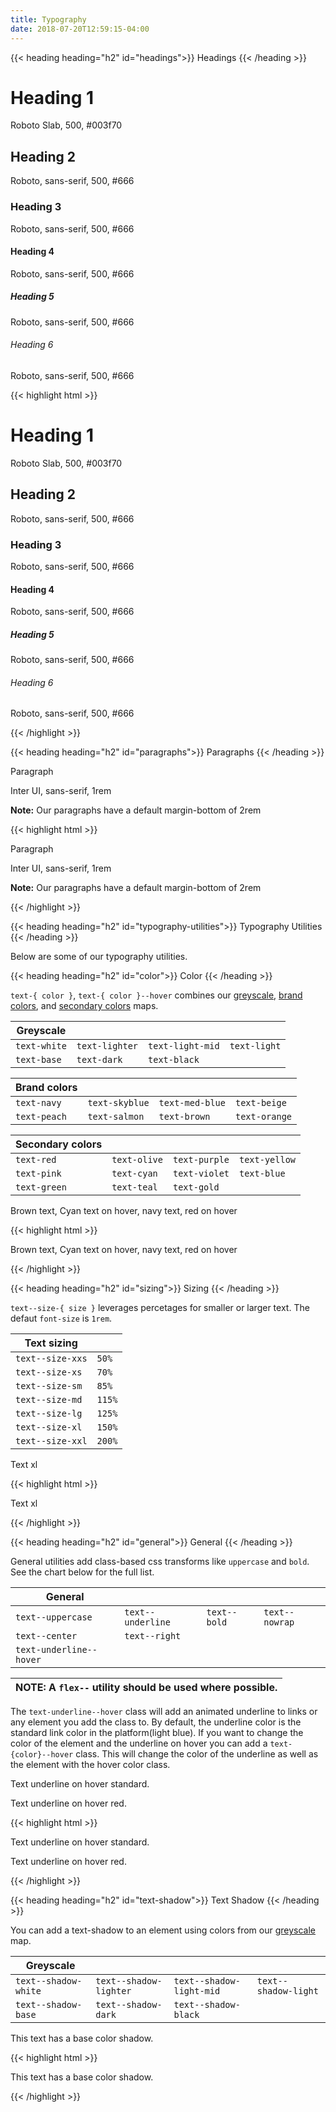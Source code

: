 ```yaml
---
title: Typography
date: 2018-07-20T12:59:15-04:00
---
```

{{< heading heading="h2" id="headings">}}
Headings
{{< /heading >}}

<div class="card block-container mb-3 flex--align-center">
  <div class="block block-6">
    <h1>Heading 1</h1>
  </div>
  <div class="block block-6">
    <p class="mb-0">Roboto Slab, 500, #003f70</p>
  </div>
</div>
<div class="card block-container mb-3 flex--align-center">
  <div class="block block-6">
    <h2>Heading 2</h2>
  </div>
  <div class="block block-6">
    <p class="mb-0">Roboto, sans-serif, 500, #666</p>
  </div>
</div>
<div class="card block-container mb-3 flex--align-center">
  <div class="block block-6">
    <h3>Heading 3</h3>
  </div>
  <div class="block block-6">
    <p class="mb-0">Roboto, sans-serif, 500, #666</p>
  </div>
</div>
<div class="card block-container mb-3 flex--align-center">
  <div class="block block-6">
    <h4>Heading 4</h4>
  </div>
  <div class="block block-6">
    <p class="mb-0">Roboto, sans-serif, 500, #666</p>
  </div>
</div>
<div class="card block-container mb-3 flex--align-center">
  <div class="block block-6">
    <h5>Heading 5</h5>
  </div>
  <div class="block block-6">
    <p class="mb-0">Roboto, sans-serif, 500, #666</p>
  </div>
</div>
<div class="card block-container mb-3 flex--align-center">
  <div class="block block-6">
    <h6>Heading 6</h6>
  </div>
  <div class="block block-6">
    <p class="mb-0">Roboto, sans-serif, 500, #666</p>
  </div>
</div>

<div class="mt-3 mb-4">
{{< highlight html >}}
<div class="card block-container mb-3 flex--align-center">
  <div class="block block-6">
    <h1>Heading 1</h1>
  </div>
  <div class="block block-6">
    <p class="mb-0">Roboto Slab, 500, #003f70</p>
  </div>
</div>
<div class="card block-container mb-3 flex--align-center">
  <div class="block block-6">
    <h2>Heading 2</h2>
  </div>
  <div class="block block-6">
    <p class="mb-0">Roboto, sans-serif, 500, #666</p>
  </div>
</div>
<div class="card block-container mb-3 flex--align-center">
  <div class="block block-6">
    <h3>Heading 3</h3>
  </div>
  <div class="block block-6">
    <p class="mb-0">Roboto, sans-serif, 500, #666</p>
  </div>
</div>
<div class="card block-container mb-3 flex--align-center">
  <div class="block block-6">
    <h4>Heading 4</h4>
  </div>
  <div class="block block-6">
    <p class="mb-0">Roboto, sans-serif, 500, #666</p>
  </div>
</div>
<div class="card block-container mb-3 flex--align-center">
  <div class="block block-6">
    <h5>Heading 5</h5>
  </div>
  <div class="block block-6">
    <p class="mb-0">Roboto, sans-serif, 500, #666</p>
  </div>
</div>
<div class="card block-container mb-3 flex--align-center">
  <div class="block block-6">
    <h6>Heading 6</h6>
  </div>
  <div class="block block-6">
    <p class="mb-0">Roboto, sans-serif, 500, #666</p>
  </div>
</div>
{{< /highlight >}}
</div>

{{< heading heading="h2" id="paragraphs">}}
Paragraphs
{{< /heading >}}

<div class="card block-container mb-3 flex--align-center">
  <div class="block block-6">
    <p>Paragraph</p>
  </div>
  <div class="block block-6">
    <p class="mb-0">Inter UI, sans-serif, 1rem</p>
    <p class="mb-0"><strong>Note:</strong> Our paragraphs have a default margin-bottom of 2rem</p>
  </div>
</div>

<div class="mt-3 mb-4">
{{< highlight html >}}
<div class="card block-container mb-3 flex--align-center">
  <div class="block block-6">
    <p>Paragraph</p>
  </div>
  <div class="block block-6">
    <p class="mb-0">Inter UI, sans-serif, 1rem</p>
    <p class="mb-0"><strong>Note:</strong> Our paragraphs have a default margin-bottom of 2rem</p>
  </div>
</div>
{{< /highlight >}}
</div>


{{< heading heading="h2" id="typography-utilities">}}
Typography Utilities
{{< /heading >}}

Below are some of our typography utilities.


{{< heading heading="h2" id="color">}}
Color
{{< /heading >}}

`text-{ color }`, `text-{ color }--hover` combines our [greyscale](/section-color.html#kssref-color-greyscale), [brand colors](/section-color.html#kssref-color-brandcolors), and [secondary colors](/section-color.html#kssref-color-secondarycolors) maps.

| Greyscale         |                    |                     |                      |
| ----------------- | ------------------ | ------------------- | -------------------- |
| `text-white`      | `text-lighter`     | `text-light-mid`    | `text-light`         |
| `text-base`       | `text-dark`        | `text-black`        |                      |

| Brand colors      |                    |                     |                      |
| ----------------- | ------------------ | ------------------- | -------------------- |
| `text-navy`       | `text-skyblue`     | `text-med-blue`     | `text-beige`         |
| `text-peach`      | `text-salmon`      | `text-brown`        | `text-orange`        |

| Secondary colors  |                    |                     |                      |
| ----------------- | ------------------ | ------------------- | -------------------- |
| `text-red`        | `text-olive`       | `text-purple`       | `text-yellow`        |
| `text-pink`       | `text-cyan`        | `text-violet`       | `text-blue`          |
| `text-green`      | `text-teal`        | `text-gold`         |                      |


<div class="card block-container mb-3 flex--align-center">
  <div class="block block-6">
    <p>
      <span class="text-brown">Brown text</span>,
      <span class="text-cyan--hover">Cyan text on hover</span>,
      <span class="text-navy text-red--hover">navy text, red on hover</span>
    </p>
  </div>
</div>

<div class="mt-3 mb-4">
{{< highlight html >}}
<div class="card block-container mb-3 flex--align-center">
  <div class="block block-6">
    <p>
      <span class="text-brown">Brown text</span>,
      <span class="text-cyan--hover">Cyan text on hover</span>,
      <span class="text-navy text-red--hover">navy text, red on hover</span>
    </p>
  </div>
</div>
{{< /highlight >}}
</div>
 

{{< heading heading="h2" id="sizing">}}
Sizing
{{< /heading >}}

`text--size-{ size }` leverages percetages for smaller or larger text. The defaut `font-size` is `1rem`.

| Text sizing       |         |
| ----------------- | ------- |
| `text--size-xxs`  | `50%`   |
| `text--size-xs`   | `70%`   |
| `text--size-sm`   | `85%`   |
| `text--size-md`   | `115%`  |
| `text--size-lg`   | `125%`  |
| `text--size-xl`   | `150%`  |
| `text--size-xxl`  | `200%`  |

 
<div class="card block-container mb-3 flex--align-center">
  <div class="block">
    <p class="text--size-xl">Text xl</p>
  </div>
</div>

<div class="mt-3 mb-4">
{{< highlight html >}}
<div class="card block-container mb-3 flex--align-center">
  <div class="block">
    <p class="text--size-xl">Text xl</p>
  </div>
</div>
{{< /highlight >}}
</div>

 

{{< heading heading="h2" id="general">}}
General
{{< /heading >}}

General utilities add class-based css transforms like `uppercase` and `bold`. See the chart below for the full list.

| General           |                    |                     |                      |
| ----------------- | ------------------ | ------------------- | -------------------- |
| `text--uppercase` | `text--underline`  | `text--bold`         | `text--nowrap` <i class="pi-warning text-orange"></i>      |
| `text--center` <i class="pi-warning text-orange"></i>   | `text--right` <i class="pi-warning text-orange"></i>                    |                     |                      |
| `text-underline--hover` |   |         |      |

| <i class="pi-warning text-orange"></i> NOTE: A `flex--` utility should be used where possible. |
| ----- |

 The `text-underline--hover` class will add an animated underline to links or any element you add the class to. By default, the underline color is the
 standard link color in the platform(light blue). If you want to change the color of the element and the underline on hover you can add a `text-{color}--hover`
 class. This will change the color of the underline as well as the element with the hover color class.

 
<div class="card block-container mb-3 flex--align-center">
  <div class="block">
    <p>Text underline on hover <a class="text-underline--hover">standard</a>.</p>
    <p>Text underline on hover <a class="text-underline--hover text-red--hover">red</a>.</p>
  </div>
</div>

<div class="mt-3 mb-4">
{{< highlight html >}}
<div class="card block-container mb-3 flex--align-center">
  <div class="block">
    <p>Text underline on hover <a class="text-underline--hover">standard</a>.</p>
    <p>Text underline on hover <a class="text-underline--hover text-red--hover">red</a>.</p>
  </div>
</div>
{{< /highlight >}}
</div>

 


{{< heading heading="h2" id="text-shadow">}}
Text Shadow
{{< /heading >}}

You can add a text-shadow to an element using colors from our [greyscale](/section-color.html#kssref-color-greyscale) map.

| Greyscale                 |                            |                             |                              |
| ------------------------- | -------------------------- | --------------------------- | ---------------------------- |
| `text--shadow-white`      | `text--shadow-lighter`     | `text--shadow-light-mid`    | `text--shadow-light`         |
| `text--shadow-base`       | `text--shadow-dark`        | `text--shadow-black`        |                              |


<p class="text--shadow-base">This text has a base color shadow.</p>

<div class="mt-3 mb-4">
{{< highlight html >}}
 <p class="text--shadow-base">This text has a base color shadow.</p>
{{< /highlight >}}
</div>
 